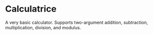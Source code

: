 # Calculatrice

A very basic calculator. Supports two-argument addition, subtraction, multiplication, division, and modulus.
